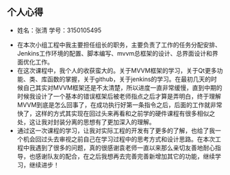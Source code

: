 ## 个人心得

* 姓名：张清          学号：3150105495

- 在本次小组工程中我主要担任组长的职务，主要负责了工作的任务分配安排、Jenkins工作环境的配置、脚本编写、mvvm总框架的设计、总界面设计和界面优化工作。
- 在这次课程中，我个人的收获蛮大的。关于MVVM框架的学习，关于Qt更多功能、类、库函数的掌握，关于github，关于jenkins的学习。在最初几天的时候自己其实对MVVM框架还是不太清楚，所以进度一直非常缓慢，直到中期的时候我设计了一个基本的错误框架后被老师指点之后才算是弄明白，终于理解MVVM到底是怎么回事了，在成功执行好第一条指令之后，后面的工作就非常快了，这样的方式其实现在回过头来再看和之前学的硬件课程有很多相似之处，这让我对封装分离的思想有了更加深入的理解。
- 通过这一次课程的学习，让我对实际工程的开发有了更多的了解，也给了我一个机会回过头去审视之前自己在学习过程中的思考方式和设计思路。在本次工程中我遇到了很多的问题，真的很感谢袁老师一直以来那么亲切友善地耐心指导，也感谢队友的配合，在之后我想再去完善完善新增加其它的功能，继续学习，继续进步！
